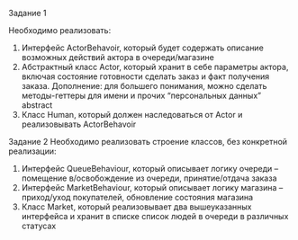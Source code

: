 Задание 1

Необходимо реализовать:
1. Интерфейс ActorBehavoir,
который будет содержать
описание возможных
действий актора в
очереди/магазине
2. Абстрактный класс Actor,
который хранит в себе
параметры актора, включая
состояние готовности сделать
заказ и факт получения
заказа. Дополнение: для большего понимания, можно сделать методы-геттеры для имени и прочих
“персональных данных” abstract
3. Класс Human, который должен наследоваться от Actor и реализовывать ActorBehavoir

Задание 2
Необходимо реализовать строение классов, без
конкретной реализации:
1. Интерфейс QueueBehaviour, который описывает
логику очереди – помещение в/освобождение из
очереди, принятие/отдача заказа
2. Интерфейс MarketBehaviour, который описывает
логику магазина – приход/уход покупателей,
обновление состояния магазина
3. Класс Market, который реализовывает два
вышеуказанных интерфейса и хранит в списке
список людей в очереди в различных статусах
